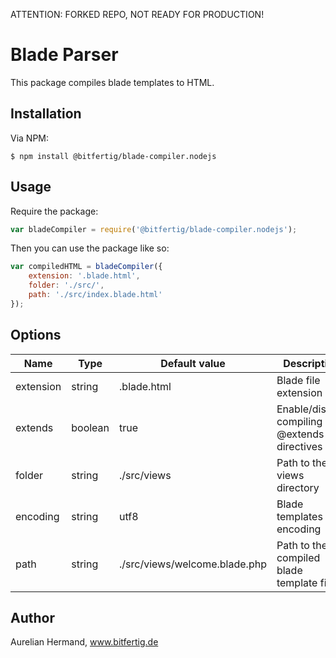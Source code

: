 ATTENTION: FORKED REPO, NOT READY FOR PRODUCTION!


# Blade Parser

This package compiles blade templates to HTML.
 
## Installation
 
Via NPM:
```console
$ npm install @bitfertig/blade-compiler.nodejs
```

## Usage

Require the package:
```js
var bladeCompiler = require('@bitfertig/blade-compiler.nodejs');
```

Then you can use the package like so:
```js
var compiledHTML = bladeCompiler({
    extension: '.blade.html',
    folder: './src/',
    path: './src/index.blade.html'
});
```

## Options

| Name | Type | Default value | Description |
|---|---|---|---|
| extension | string | .blade.html | Blade file extension |
| extends | boolean | true | Enable/disable compiling @extends directives |
| folder | string | ./src/views | Path to the views directory |
| encoding | string | utf8 | Blade templates encoding |
| path | string | ./src/views/welcome.blade.php | Path to the compiled blade template file |


## Author
Aurelian Hermand, www.bitfertig.de

